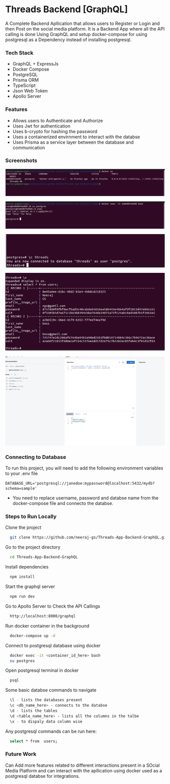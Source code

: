 
# Threads Backend [GraphQL]

A Complete Backend Apllication that allows users to Register or Login and then Post on the social media platform. It is a Backend App where all the API calling is done Using GraphQL and setup docker-compose for using postgresql as a Dependency instead of installing postgresql.


### Tech Stack

- GraphQL + ExpressJs
- Docker Compose
- PostgreSQL
- Prisma ORM 
- TypeScript
- Json Web Token
- Apollo Server



### Features

- Allows users to Authenticate and Authorize
- Uses Jwt for authentication
- Uses b-crypto for hashing the password
- Uses a containerized envirnment to interact with the databse
- Uses Prisma as a service layer between the database and communication



### Screenshots

![docker file conenction](/Screenshots/1.png)

![docker file conenction](/Screenshots/2.png)

![docker file conenction](/Screenshots/3.png)

![docker file conenction](/Screenshots/4.png)
  
![docker file conenction](/Screenshots/5.png)


### Connecting to Database

To run this project, you will need to add the following environment variables to your .env file

    DATABASE_URL='postgresql://janedoe:mypassword@localhost:5432/mydb?schema=sample'

- You need to replace username, password and databse name from the docker-compose file and connecto the databse.

### Steps to Run Locally

Clone the project

```bash
  git clone https://github.com/neeraj-gs/Threads-App-Backend-GraphQL.git
```

Go to the project directory

```bash
  cd Threads-App-Backend-GraphQL
```

Install dependencies

```bash
  npm install
```

Start the graphql server

```bash
  npm run dev
```

Go to Apollo Server to Check the API Callings
```bash
  http://localhost:8000/graphql
```

Run docker container in the background
```bash
  docker-compose up -d
```

Connect to postgresql database using docker
```bash
  docker exec -it <container_id_here> bash
  su postgres  
```

Open postgresql terminal in docker 
```bash
  psql
```

Some basic databse commands to navigate
```bash
  \l - lists the databases present 
  \c <db_name_here> - connects to the databse
  \d - lists the tables
  \d <table_name_here> - lists all the columns in the talbe 
  \x - to dispaly data column wise
```

Any postgresql commands can be run here:
```bash
  select * from  users;
```

### Future Work
Can Add more features related to different interactions present in a SOcial Media Platform and can interact with the apllication using docker used as a postgresql databse for integrations.








